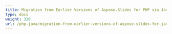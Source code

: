 ```yaml
---
title: Migration from Earlier Versions of Aspose.Slides for PHP via Java
type: docs
weight: 320
url: /php-java/migration-from-earlier-versions-of-aspose-slides-for-java/
---
```


